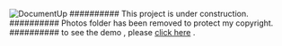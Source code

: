 ﻿![DocumentUp](http://mostafarahmati.ir/my%20git/under-construction.jpg)
########## This project is under construction.
########## Photos folder has been removed to protect my copyright.
########## to see the demo , please [click here](http://github.com/MR-Mostafa/myproject/raw/master/Template%20pic/ScreenShot.jpg) .
